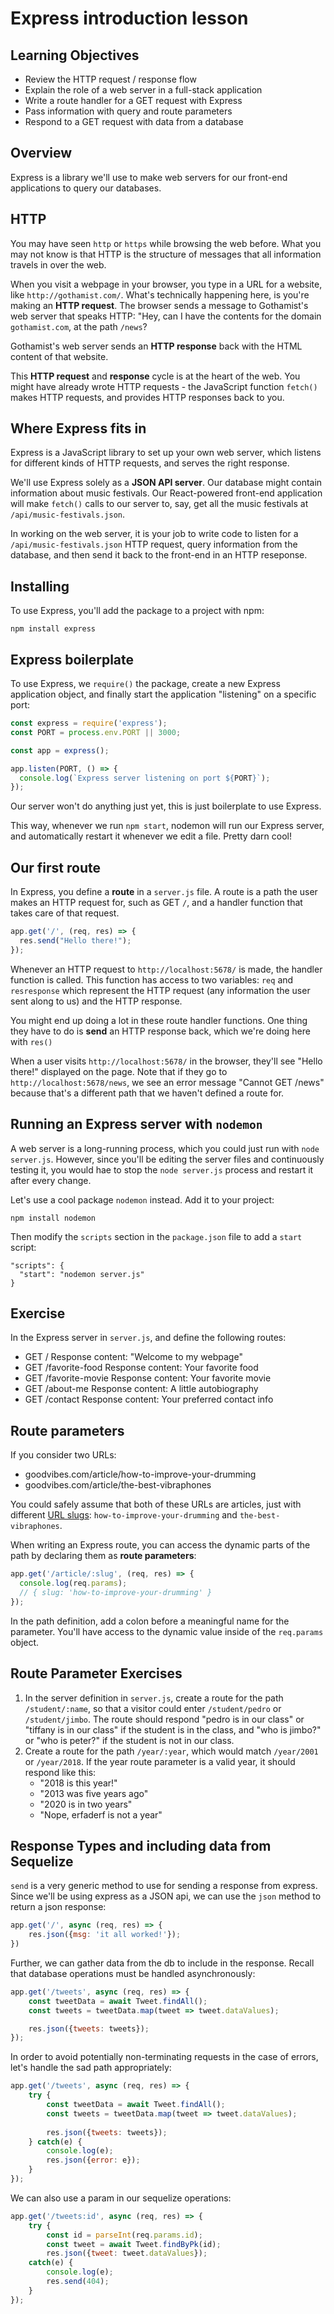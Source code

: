 # Express introduction lesson

## Learning Objectives

 - Review the HTTP request / response flow
 - Explain the role of a web server in a full-stack application
 - Write a route handler for a GET request with Express
 - Pass information with query and route parameters
 - Respond to a GET request with data from a database

## Overview

Express is a library we'll use to make web servers for our front-end applications to query our databases.

## HTTP

You may have seen `http` or `https` while browsing the web before. What you may not know is that HTTP is the structure of messages that all information travels in over the web. 

When you visit a webpage in your browser, you type in a URL for a website, like `http://gothamist.com/`. What's technically happening here, is you're making an **HTTP request**. The browser sends a message to Gothamist's web server that speaks HTTP: "Hey, can I have the contents for the domain `gothamist.com`, at the path `/news`?

Gothamist's web server sends an **HTTP response** back with the HTML content of that website.

This **HTTP request** and **response** cycle is at the heart of the web. You might have already wrote HTTP requests - the JavaScript function `fetch()` makes HTTP requests, and provides HTTP responses back to you.

## Where Express fits in

Express is a JavaScript library to set up your own web server, which listens for different kinds of HTTP requests, and serves the right response.

We'll use Express solely as a **JSON API server**. Our database might contain information about music festivals. Our React-powered front-end application will make `fetch()` calls to our server to, say, get all the music festivals at `/api/music-festivals.json`. 

In working on the web server, it is your job to write code to listen for a `/api/music-festivals.json` HTTP request, query information from the database, and then send it back to the front-end in an HTTP reseponse.

## Installing

To use Express, you'll add the package to a project with npm:

```
npm install express
```

## Express boilerplate

To use Express, we `require()` the package, create a new Express application object, and finally start the application "listening" on a specific port:

```js
const express = require('express');
const PORT = process.env.PORT || 3000;

const app = express();

app.listen(PORT, () => {
  console.log(`Express server listening on port ${PORT}`);
});
```

Our server won't do anything just yet, this is just boilerplate to use Express.


This way, whenever we run `npm start`, nodemon will run our Express server, and automatically restart it whenever we edit a file. Pretty darn cool!

## Our first route

In Express, you define a **route** in a `server.js` file. A route is a path the user makes an HTTP request for, such as GET `/`, and a handler function that takes care of that request.

```js
app.get('/', (req, res) => {
  res.send("Hello there!");
});
```

Whenever an HTTP request to `http://localhost:5678/` is made, the handler function is called. This function has access to two variables: `req` and `resresponse` which represent the HTTP request (any information the user sent along to us) and the HTTP response.

You might end up doing a lot in these route handler functions. One thing they have to do is **send** an HTTP response back, which we're doing here with `res()`

When a user visits `http://localhost:5678/` in the browser, they'll see "Hello there!" displayed on the page. Note that if they go to `http://localhost:5678/news`, we see an error message "Cannot GET /news" because that's a different path that we haven't defined a route for.

## Running an Express server with `nodemon`

A web server is a long-running process, which you could just run with `node server.js`. However, since you'll be editing the server files and continuously testing it, you would hae to stop the `node server.js` process and restart it after every change. 

Let's use a cool package `nodemon` instead. Add it to your project:

```
npm install nodemon
```

Then modify the `scripts` section in the `package.json` file to add a `start` script:

```
"scripts": {
  "start": "nodemon server.js"
}
```


## Exercise

In the Express server in `server.js`, and define the following routes:

 - GET / Response content: "Welcome to my webpage"
 - GET /favorite-food Response content: Your favorite food
 - GET /favorite-movie Response content: Your favorite movie
 - GET /about-me Response content: A little autobiography
 - GET /contact Response content: Your preferred contact info

## Route parameters

If you consider two URLs:

 - goodvibes.com/article/how-to-improve-your-drumming
 - goodvibes.com/article/the-best-vibraphones

You could safely assume that both of these URLs are articles, just with different [URL slugs](https://en.wikipedia.org/wiki/Clean_URL#Slug): `how-to-improve-your-drumming` and `the-best-vibraphones`.

When writing an Express route, you can access the dynamic parts of the path by declaring them as **route parameters**:

```js
app.get('/article/:slug', (req, res) => {
  console.log(req.params);
  // { slug: 'how-to-improve-your-drumming' }
});
```

In the path definition, add a colon before a meaningful name for the parameter. You'll have access to the dynamic value inside of the `req.params` object.

## Route Parameter Exercises

1. In the server definition in `server.js`, create a route for the path `/student/:name`, so that a visitor could enter `/student/pedro` or `/student/jimbo`. The route should respond "pedro is in our class" or "tiffany is in our class" if the student is in the class, and "who is jimbo?" or "who is peter?" if the student is not in our class.
1. Create a route for the path `/year/:year`, which would match `/year/2001` or `/year/2018`. If the year route parameter is a valid year, it should respond like this:
    - "2018 is this year!"
    - "2013 was five years ago"
    - "2020 is in two years"
    - "Nope, erfaderf is not a year"

## Response Types and including data from Sequelize

`send` is a very generic method to use for sending a response from express.  Since we'll be using express as a JSON api, we can use the `json` method to return a json response:

```js
app.get('/', async (req, res) => {
	res.json({msg: 'it all worked!'});
})
```


Further, we can gather data from the db to include in the response.  Recall that database operations must be handled asynchronously:

```js
app.get('/tweets', async (req, res) => {
	const tweetData = await Tweet.findAll();
	const tweets = tweetData.map(tweet => tweet.dataValues);

	res.json({tweets: tweets});
});
```

In order to avoid potentially non-terminating requests in the case of errors, let's handle the sad path appropriately:

```js
app.get('/tweets', async (req, res) => {
	try {
		const tweetData = await Tweet.findAll();
		const tweets = tweetData.map(tweet => tweet.dataValues);
	
		res.json({tweets: tweets});
	} catch(e) {
		console.log(e);
		res.json({error: e});
	}
});
```

We can also use a param in our sequelize operations:

```js
app.get('/tweets:id', async (req, res) => {
	try {
		const id = parseInt(req.params.id);
		const tweet = await Tweet.findByPk(id);
		res.json({tweet: tweet.dataValues});
	catch(e) {
		console.log(e);
		res.send(404);
	}
});
